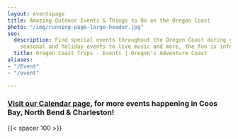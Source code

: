 ```yaml
---
layout: eventspage
title: Amazing Outdoor Events & Things to Do on the Oregon Coast
photo: "/img/running-page-large-header.jpg"
seo:
  description: Find special events throughout the Oregon Coast during your trip! From
    seasonal and holiday events to live music and more, the fun is infectious!
  title: Oregon Coast Trips - Events | Oregon's Adventure Coast
aliases:
- "/Event"
- "/event"

---
```

### [Visit our Calendar page](/calendar), for more events happening in Coos Bay, North Bend & Charleston!

{{< spacer 100 >}}